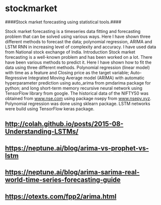# stockmarket
####Stock market forecasting using statistical tools.####

Stock market forecasting is a timeseries data fitting and forecasting problem that can be solved using various ways. Here I have shown three different methods to forecast the data; polynomial regression, ARIMA and LSTM RNN in increasing level of complexity and accuracy. I have used data from National stock exchange of India.
Introduction
Stock market forecasting is a well-known problem and has been worked on a lot. There have been various methods to predict it. Here I have shown how to fit the data using three different methods. Polynomial regression (linear model) with time as a feature and Closing price as the target variable; Auto-Regressive Integrated Moving Average model (ARIMA) with automatic hyperparameter prediction using auto_arima from pmdarima package for python; and long short-term memory recursive neural network using TensorFlow library from google.
The historical data of the NIFTY50 was obtained from www.nse.com using package nsepy from www.nsepy.xyz. Polynomial regression was done using sklearn package. LSTM networks were build using TensorFlow keras package. 


##	http://colah.github.io/posts/2015-08-Understanding-LSTMs/
##	https://neptune.ai/blog/arima-vs-prophet-vs-lstm
##	https://neptune.ai/blog/arima-sarima-real-world-time-series-forecasting-guide
##	https://otexts.com/fpp2/arima.html
	

